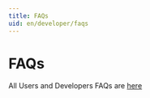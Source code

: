 ```yaml
---
title: FAQs
uid: en/developer/faqs
---
```


# FAQs

All Users and Developers FAQs are [here](xref:en/user-guide/installing/faq)
